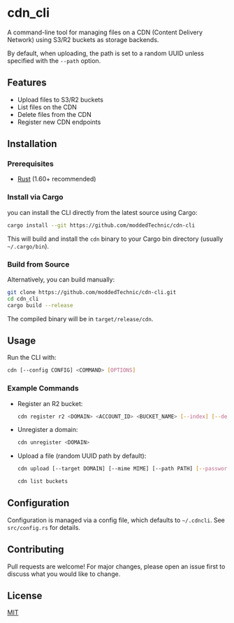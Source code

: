 # cdn_cli

A command-line tool for managing files on a CDN (Content Delivery Network) using S3/R2 buckets as storage backends.

By default, when uploading, the path is set to a random UUID unless specified with the `--path` option.

## Features
- Upload files to S3/R2 buckets
- List files on the CDN
- Delete files from the CDN
- Register new CDN endpoints

## Installation

### Prerequisites
- [Rust](https://www.rust-lang.org/tools/install) (1.60+ recommended)

### Install via Cargo
you can install the CLI directly from the latest source using Cargo:
```sh
cargo install --git https://github.com/moddedTechnic/cdn-cli
```
This will build and install the `cdn` binary to your Cargo bin directory (usually `~/.cargo/bin`).

### Build from Source
Alternatively, you can build manually:
```sh
git clone https://github.com/moddedTechnic/cdn-cli.git
cd cdn_cli
cargo build --release
```
The compiled binary will be in `target/release/cdn`.

## Usage

Run the CLI with:
```sh
cdn [--config CONFIG] <COMMAND> [OPTIONS]
```

### Example Commands
- Register an R2 bucket:
  ```sh
  cdn register r2 <DOMAIN> <ACCOUNT_ID> <BUCKET_NAME> [--index] [--default]
  ```
- Unregister a domain:
  ```sh
  cdn unregister <DOMAIN>
  ```
- Upload a file (random UUID path by default):
  ```sh
  cdn upload [--target DOMAIN] [--mime MIME] [--path PATH] [--password] <FILE>
  ```
  ```sh
  cdn list buckets
  ```

## Configuration
Configuration is managed via a config file, which defaults to `~/.cdncli`. See `src/config.rs` for details.

## Contributing
Pull requests are welcome! For major changes, please open an issue first to discuss what you would like to change.

## License
[MIT](LICENSE)
